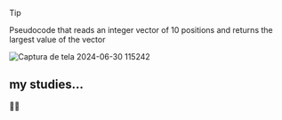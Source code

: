 >[!TIP]
>Pseudocode that reads an integer vector of 10 positions and returns the largest value of the vector
>
>![Captura de tela 2024-06-30 115242](https://github.com/Zehlito/vetor-10-posi-oes-com-retorno-Portugol-/assets/92304737/b0215565-36f4-4b95-ad5f-38f002daa73e)
>
>## my studies...
>
>:man_student:
